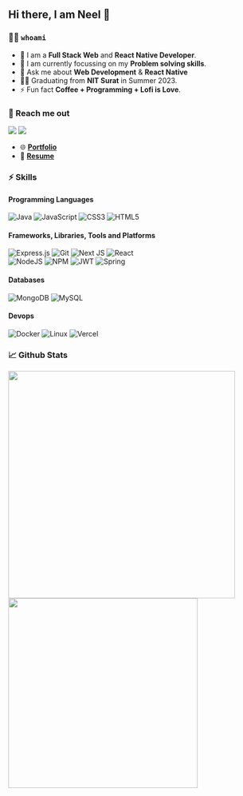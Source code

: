 ## Hi there, I am Neel 👋

### 👨‍💻 `whoami`

- 🌱 I am a **Full Stack Web** and **React Native Developer**.
- 🧐 I am currently focussing on my **Problem solving skills**.
- 💬 Ask me about **Web Development** & **React Native**
- 🧑‍🎓 Graduating from **NIT Surat** in Summer 2023.
- ⚡ Fun fact **Coffee + Programming + Lofi is Love**.


### 🤝 Reach me out

[<img src="https://img.shields.io/badge/linkedin-%230077B5.svg?&style=for-the-badge&logo=linkedin&logoColor=white" />](https://www.linkedin.com/in/neel-bavarva-61662a1a3) [<img src = "https://img.shields.io/badge/twitter-%2320A1F1.svg?&style=for-the-badge&logo=twitter&logoColor=white">](https://twitter.com/neel_bavarva)

- :globe_with_meridians: [**Portfolio**](https://neelbavarva.tech/)
- 📄 [**Resume**](https://bit.ly/32BQ8H4)

### ⚡ Skills

#### Programming Languages

![Java](https://img.shields.io/badge/java-%23ED8B00.svg?style=for-the-badge&logo=java&logoColor=white)
![JavaScript](https://img.shields.io/badge/javascript-%23323330.svg?style=for-the-badge&logo=javascript&logoColor=%23F7DF1E)
![CSS3](https://img.shields.io/badge/css3-%231572B6.svg?style=for-the-badge&logo=css3&logoColor=white)
![HTML5](https://img.shields.io/badge/html5-%23E34F26.svg?style=for-the-badge&logo=html5&logoColor=white)

#### Frameworks, Libraries, Tools and Platforms

![Express.js](https://img.shields.io/badge/express.js-%23404d59.svg?style=for-the-badge&logo=express&logoColor=%2361DAFB)
![Git](https://img.shields.io/badge/git-%23F05033.svg?style=for-the-badge&logo=git&logoColor=white)
![Next JS](https://img.shields.io/badge/Next-black?style=for-the-badge&logo=next.js&logoColor=white)
![React](https://img.shields.io/badge/react-%2320232a.svg?style=for-the-badge&logo=react&logoColor=%2361DAFB)
<br>
![NodeJS](https://img.shields.io/badge/node.js-6DA55F?style=for-the-badge&logo=node.js&logoColor=white)
![NPM](https://img.shields.io/badge/NPM-%23000000.svg?style=for-the-badge&logo=npm&logoColor=white)
![JWT](https://img.shields.io/badge/JWT-black?style=for-the-badge&logo=JSON%20web%20tokens)
![Spring](https://img.shields.io/badge/spring-%236DB33F.svg?style=for-the-badge&logo=spring&logoColor=white)

#### Databases

![MongoDB](https://img.shields.io/badge/MongoDB-%234ea94b.svg?style=for-the-badge&logo=mongodb&logoColor=white)
![MySQL](https://img.shields.io/badge/mysql-%2300f.svg?style=for-the-badge&logo=mysql&logoColor=white)

#### Devops

![Docker](https://img.shields.io/badge/docker-%230db7ed.svg?style=for-the-badge&logo=docker&logoColor=white)
![Linux](https://img.shields.io/badge/Linux-FCC624?style=for-the-badge&logo=linux&logoColor=black)
![Vercel](https://img.shields.io/badge/vercel-%23000000.svg?style=for-the-badge&logo=vercel&logoColor=white)


### 📈 Github Stats


<div align="left">
<a><img src="https://github-readme-stats.vercel.app/api?username=neelbavarva&show_icons=true&theme=tokyonight&hide_border=true&count_private=true" width="455" ></a>
<a><img src="https://github-readme-stats.vercel.app/api/top-langs/?username=neelbavarva&layout=compact&theme=tokyonight&hide_border=true" width="380" ></a>

</div>

